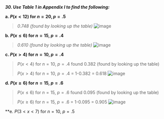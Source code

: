 ***30. Use Table 1 in Appendix I to find the following:***

**a. $P(x<12)$ for $n = 20, p = .5$**

>*0.748 (found by looking up the table)*
>![image](https://github.com/user-attachments/assets/5a0835f9-9fc8-4576-9361-443bfe4c0417)

**b. $P(x \leq 6)$ for $n=15$, $p=.4$**

>*0.610 (found by looking up the table)*
>![image](https://github.com/user-attachments/assets/6f0bc99e-8c35-40c3-bad9-c34084e2a1ce)

**c. $P(x>4)$ for $n=10$, $p=.4$**

>$P(x<4)$ for $n=10$, $p=.4$ found 0.382 (found by looking up the table)
>
>$P(x>4)$ for $n=10$, $p=.4$ = 1-0.382 = 0.618
>![image](https://github.com/user-attachments/assets/11484c4e-8432-499d-be1d-0002a6e2b6b9)

**d. $P(x \geq 6)$ for $n=15$, $p=.6$**

>
>$P(x\leq6)$ for $n=15$, $p=.6$ found 0.095 (found by looking up the table)
>
>$P(x \geq 6)$ for $n=15$, $p=.6$ = 1-0.095 = 0.905
>![image](https://github.com/user-attachments/assets/5fafc4cb-b935-4806-80e5-c8d943bcebb7)

**e. $P(3<x<7)$ for $n=10$, $p=.5$

>
